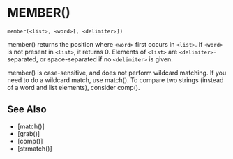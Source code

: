 # MEMBER()
`member(<list>, <word>[, <delimiter>])`

  member() returns the position where `<word>` first occurs in `<list>`. If `<word>` is not present in `<list>`, it returns 0. Elements of `<list>` are `<delimiter>`-separated, or space-separated if no `<delimiter>` is given.

  member() is case-sensitive, and does not perform wildcard matching. If you need to do a wildcard match, use match(). To compare two strings (instead of a word and list elements), consider comp().


## See Also
- [match()]
- [grab()]
- [comp()]
- [strmatch()]

